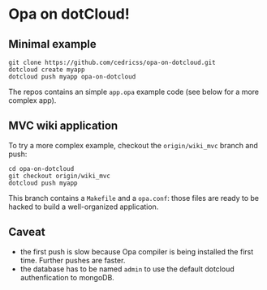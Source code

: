 Opa on dotCloud!
================

Minimal example
-------------------

    git clone https://github.com/cedricss/opa-on-dotcloud.git
    dotcloud create myapp
    dotcloud push myapp opa-on-dotcloud

The repos contains an simple `app.opa` example code (see below for a more complex app).

MVC wiki application
---------------------

To try a more complex example, checkout the `origin/wiki_mvc` branch and push:

    cd opa-on-dotcloud
    git checkout origin/wiki_mvc
    dotcloud push myapp    

This branch contains a `Makefile` and a `opa.conf`: those files are ready to be hacked to build a well-organized application.

Caveat
-------

- the first push is slow because Opa compiler is being installed the first time. Further pushes are faster.
- the database has to be named `admin` to use the default dotcloud authenfication to mongoDB.
